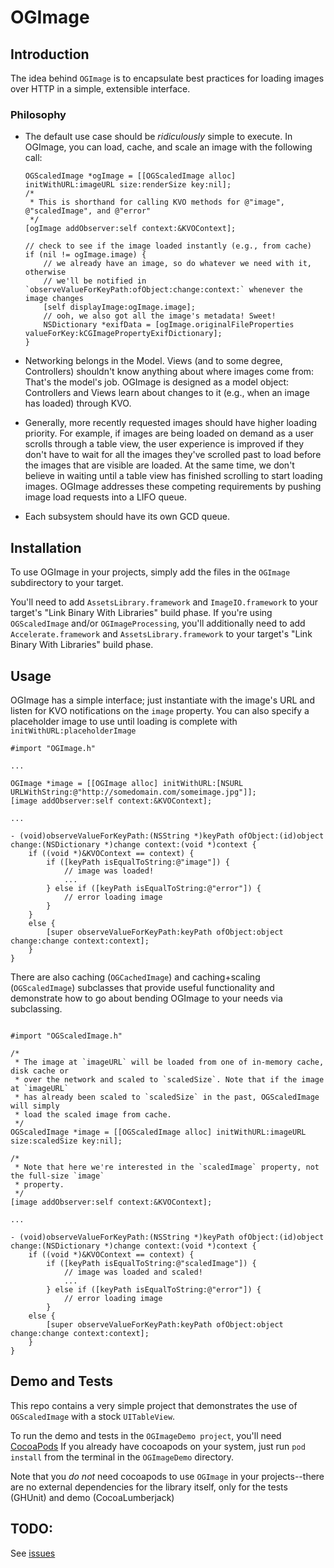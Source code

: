 OGImage
=======

## Introduction

The idea behind `OGImage` is to encapsulate best practices for loading images
over HTTP in a simple, extensible interface.

### Philosophy

* The default use case should be *ridiculously* simple to execute. In OGImage,
  you can load, cache, and scale an image with the following call:

    ```objc
    OGScaledImage *ogImage = [[OGScaledImage alloc] initWithURL:imageURL size:renderSize key:nil];
    /*
     * This is shorthand for calling KVO methods for @"image", @"scaledImage", and @"error"
     */
    [ogImage addObserver:self context:&KVOContext];

    // check to see if the image loaded instantly (e.g., from cache)
    if (nil != ogImage.image) {
        // we already have an image, so do whatever we need with it, otherwise
        // we'll be notified in `observeValueForKeyPath:ofObject:change:context:` whenever the image changes
        [self displayImage:ogImage.image];
        // ooh, we also got all the image's metadata! Sweet!
        NSDictionary *exifData = [ogImage.originalFileProperties valueForKey:kCGImagePropertyExifDictionary];
    }
    ```

* Networking belongs in the Model. Views (and to some degree, Controllers)
  shouldn't know anything about where images come from: That's the model's job.
  OGImage is designed as a model object: Controllers and Views learn about
  changes to it (e.g., when an image has loaded) through KVO.
* Generally, more recently requested images should have higher loading
  priority. For example, if images are being loaded on demand as a user scrolls
  through a table view, the user experience is improved if they don't have to
  wait for all the images they've scrolled past to load before the images that
  are visible are loaded. At the same time, we don't believe in waiting until a
  table view has finished scrolling to start loading images.  OGImage addresses
  these competing requirements by pushing image load requests into a LIFO
  queue.
* Each subsystem should have its own GCD queue.

## Installation

To use OGImage in your projects, simply add the files in the `OGImage`
subdirectory to your target.

You'll need to add `AssetsLibrary.framework` and `ImageIO.framework` to your
target's "Link Binary With Libraries" build phase. If you're using
`OGScaledImage` and/or `OGImageProcessing`, you'll additionally need to add
`Accelerate.framework` and `AssetsLibrary.framework` to your target's "Link
Binary With Libraries" build phase.

## Usage

OGImage has a simple interface; just instantiate with the image's URL and
listen for KVO notifications on the `image` property. You can also specify a
placeholder image to use until loading is complete with
`initWithURL:placeholderImage`

```objc
#import "OGImage.h"

...

OGImage *image = [[OGImage alloc] initWithURL:[NSURL URLWithString:@"http://somedomain.com/someimage.jpg"]];
[image addObserver:self context:&KVOContext];

...

- (void)observeValueForKeyPath:(NSString *)keyPath ofObject:(id)object change:(NSDictionary *)change context:(void *)context {
    if ((void *)&KVOContext == context) {
        if ([keyPath isEqualToString:@"image"]) {
            // image was loaded!
            ...
        } else if ([keyPath isEqualToString:@"error"]) {
            // error loading image
        }
    }
    else {
        [super observeValueForKeyPath:keyPath ofObject:object change:change context:context];
    }
}
```

There are also caching (`OGCachedImage`) and caching+scaling (`OGScaledImage`)
subclasses that provide useful functionality and demonstrate how to go about
bending OGImage to your needs via subclassing.

```objc

#import "OGScaledImage.h"

/*
 * The image at `imageURL` will be loaded from one of in-memory cache, disk cache or
 * over the network and scaled to `scaledSize`. Note that if the image at `imageURL`
 * has already been scaled to `scaledSize` in the past, OGScaledImage will simply
 * load the scaled image from cache.
 */
OGScaledImage *image = [[OGScaledImage alloc] initWithURL:imageURL size:scaledSize key:nil];

/*
 * Note that here we're interested in the `scaledImage` property, not the full-size `image`
 * property.
 */
[image addObserver:self context:&KVOContext];

...

- (void)observeValueForKeyPath:(NSString *)keyPath ofObject:(id)object change:(NSDictionary *)change context:(void *)context {
    if ((void *)&KVOContext == context) {
        if ([keyPath isEqualToString:@"scaledImage"]) {
            // image was loaded and scaled!
            ...
        } else if ([keyPath isEqualToString:@"error"]) {
            // error loading image
        }
    else {
        [super observeValueForKeyPath:keyPath ofObject:object change:change context:context];
    }
}
```

## Demo and Tests

This repo contains a very simple project that demonstrates the use of
`OGScaledImage` with a stock `UITableView`.

To run the demo and tests in the `OGImageDemo project`, you'll need
[CocoaPods](http://cocoapods.org/) If you already have cocoapods on your
system, just run `pod install` from the terminal in the `OGImageDemo`
directory.

Note that you *do not* need cocoapods to use `OGImage` in your projects--there
are no external dependencies for the library itself, only for the tests
(GHUnit) and demo (CocoaLumberjack)

## TODO:

See [issues](https://github.com/origamilabs/OGImage/issues)


